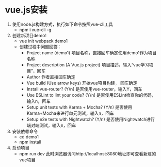 # vue.js安装

1. 使用node.js构建方式，执行如下命令按照vue-cli工具
   * npm i vue-cli -g
2. 创建新项目demo1
   * vue init webpack demo1
   * 创建过程中问题回答：
     * Project name (demo1) 项目名称，直接回车确定使用demo1作为项目名称
     * Project description (A Vue.js project) 项目描述，输入“vue学习项目”，回车
     * Author 作者直接回车确定
     * Vue build (Use arrow keys) 开始vue项目构建， 回车确定
     * Install vue-router? (Y/n) 是否使用vue-router，输入Y，回车
     * Use ESLint to lint your code? (Y/n) 是否使用ESLint检查你的代码，输入n，回车
     * Setup unit tests with Karma + Mocha? (Y/n) 是否使用Karma+Mocha来进行单元测试，输入n，回车
     *  Setup e2e tests with Nightwatch? (Y/n)  是否使用Nightwatch进行端对端测试，输入n，回车
3. 安装依赖命令
   * ​cd demo1
   * npm install
4. 启动项目
   * npm run dev
     此时浏览器访问http://localhost:8080地址即可查看新建的vue项目